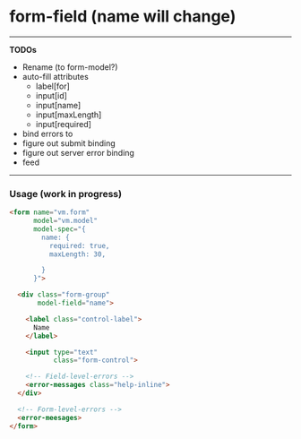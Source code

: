 # form-field (name will change)

---

__TODOs__

- Rename (to form-model?)
- auto-fill attributes
  - label[for]
  - input[id]
  - input[name]
  - input[maxLength]
  - input[required]
- bind errors to <error-messages>
- figure out submit binding
- figure out server error binding
- feed
---

### Usage (work in progress)

```html
<form name="vm.form"
      model="vm.model"
      model-spec="{
        name: {
          required: true,
          maxLength: 30,

        }
      }">

  <div class="form-group"
       model-field="name">

    <label class="control-label">
      Name
    </label>

    <input type="text"
           class="form-control">

    <!-- Field-level-errors -->
    <error-messages class="help-inline">
  </div>

  <!-- Form-level-errors -->
  <error-meesages>
</form>
  ```
